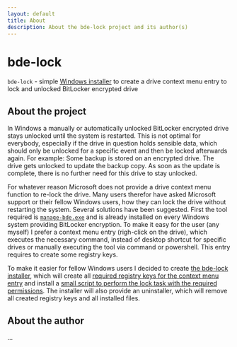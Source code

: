 ```yaml
---
layout: default
title: About
description: About the bde-lock project and its author(s)
---
```


# bde-lock

`bde-lock` - simple [Windows installer](https://github.com/dleidert/bde-lock/releases/latest) to create a drive context menu entry to lock and unlocked BitLocker encrypted drive

## About the project

In Windows a manually or automatically unlocked BitLocker encrypted drive stays unlocked until the system is restarted. This is not optimal for everybody, especially if the drive in question holds sensible data, which should only be unlocked for a specific event and then be locked afterwards again. For example: Some backup is stored on an encrypted drive. The drive gets unlocked to update the backup copy. As soon as the update is complete, there is no further need for this drive to stay unlocked.

For whatever reason Microsoft does not provide a drive context menu function to re-lock the drive. Many users therefor have asked Microsoft support or their fellow Windows users, how they can lock the drive without restarting the system. Several solutions have been suggested. First the tool required is [`manage-bde.exe`](https://docs.microsoft.com/en-us/windows-server/administration/windows-commands/manage-bde) and is already installed on every Windows system providing BitLocker encryption. To make it easy for the user (any myself) I prefer a context menu entry (righ-click on the drive), which executes the necessary command, instead of desktop shortcut for specific drives or manually executing the tool via command or powershell. This entry requires to create some registry keys.

To make it easier for fellow Windows users I decided to create [the bde-lock installer](https://github.com/dleidert/bde-lock/releases/latest), which will create all [required registry keys for the context menu entry](./registry-keys) and install a [small script to perform the lock task with the required permissions](./manage-bde). The installer will also provide an uninstaller, which will remove all created registry keys and all installed files.

## About the author

...

